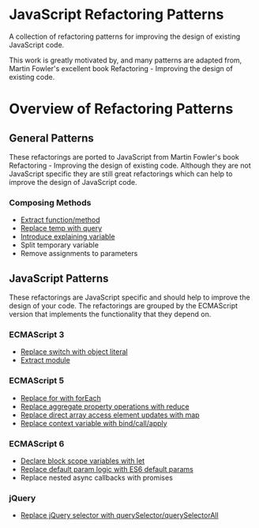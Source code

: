 JavaScript Refactoring Patterns
=======================
A collection of refactoring patterns for improving the design of existing JavaScript code.

This work is greatly motivated by, and many patterns are adapted from, Martin Fowler's excellent book Refactoring - Improving the design of existing code.

# Overview of Refactoring Patterns

## General Patterns
These refactorings are ported to JavaScript from Martin Fowler's book Refactoring - Improving the design of existing code.  Although they are not JavaScript specific they are still great refactorings which can help to improve the design of JavaScript code.

### Composing Methods
- [Extract function/method](https://github.com/KarlPurk/javascript-refactoring/blob/master/patterns/general/extract-method.md)
- [Replace temp with query](https://github.com/KarlPurk/javascript-refactoring/blob/master/patterns/general/replace-temp-with-query.md)
- [Introduce explaining variable](https://github.com/KarlPurk/javascript-refactoring/blob/master/patterns/general/introduce-explaining-variable.md)
- Split temporary variable
- Remove assignments to parameters

## JavaScript Patterns
These refactorings are JavaScript specific and should help to improve the design of your code.  The refactorings are grouped by the ECMAScript version that implements the functionality that they depend on.  

### ECMAScript 3
- [Replace switch with object literal](https://github.com/KarlPurk/javascript-refactoring/blob/master/patterns/javascript/replace-switch-with-object-literal.md)
- [Extract module](https://github.com/KarlPurk/javascript-refactoring/blob/master/patterns/javascript/extract-module.md)

### ECMAScript 5
- [Replace for with forEach](https://github.com/KarlPurk/javascript-refactoring/blob/master/patterns/javascript/replace-for-with-foreach.md)
- [Replace aggregate property operations with reduce](https://github.com/KarlPurk/javascript-refactoring/blob/master/patterns/javascript/replace-aggregate-property-operations-with-reduce.md)
- [Replace direct array access element updates with map](https://github.com/KarlPurk/javascript-refactoring/blob/master/patterns/javascript/replace-direct-array-access-element-updates-with-map.md)
- [Replace context variable with bind/call/apply](https://github.com/KarlPurk/javascript-refactoring/blob/master/patterns/javascript/replace-context-variable-with-bind-call-apply.md)

### ECMAScript 6
- [Declare block scope variables with let](https://github.com/KarlPurk/javascript-refactoring/blob/master/patterns/javascript/declare-block-scope-variables-with-let.md)
- [Replace default param logic with ES6 default params](https://github.com/KarlPurk/javascript-refactoring/blob/master/patterns/javascript/replace-default-param-logic-with-es6-default-params.md)
- Replace nested async callbacks with promises

### jQuery
- [Replace jQuery selector with querySelector/querySelectorAll](https://github.com/KarlPurk/javascript-refactoring/blob/master/patterns/javascript/replace-jquery-selector-with-query-selector.md)
